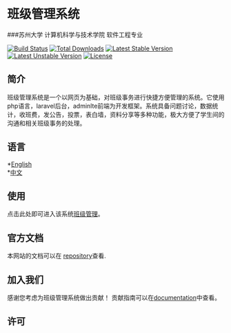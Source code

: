 ﻿# 班级管理系统
###苏州大学 计算机科学与技术学院 软件工程专业

[![Build Status](https://travis-ci.org/laravel/framework.svg)](https://travis-ci.org/laravel/framework)
[![Total Downloads](https://poser.pugx.org/laravel/framework/d/total.svg)](https://packagist.org/packages/laravel/framework)
[![Latest Stable Version](https://poser.pugx.org/laravel/framework/v/stable.svg)](https://packagist.org/packages/laravel/framework)
[![Latest Unstable Version](https://poser.pugx.org/laravel/framework/v/unstable.svg)](https://packagist.org/packages/laravel/framework)
[![License](https://poser.pugx.org/laravel/framework/license.svg)](https://packagist.org/packages/laravel/framework)

## 简介
班级管理系统是一个以网页为基础，对班级事务进行快捷方便管理的系统。它使用php语言，laravel后台，adminlte前端为开发框架。系统具备问题讨论，数据统计，收班费，发公告，投票，表白墙，资料分享等多种功能，极大方便了学生间的沟通和相关班级事务的处理。


## 语言
  *[English](https://github.com/toyteam/MyClass/blob/master/doc/readme_en.md)</br>
  *[中文](https://github.com/toyteam/MyClass/blob/master/doc/readme_zh.md)</br>

## 使用
点击此处即可进入该系统[班级管理]()。

## 官方文档

本网站的文档可以在 [repository](https://github.com/toyteam/MyClass)查看.

## 加入我们
感谢您考虑为班级管理系统做出贡献！ 贡献指南可以在[documentation](http://laravel.com/docs/contributions)中查看。

## 许可
